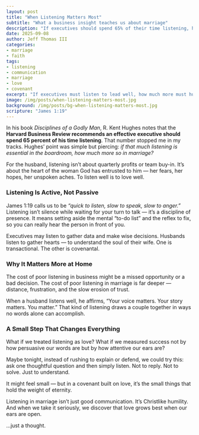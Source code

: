 ```yaml
---
layout: post
title: "When Listening Matters Most"
subtitle: "What a business insight teaches us about marriage"
description: "If executives should spend 65% of their time listening, how much more should husbands? A reflection on listening as love."
date: 2025-09-08
author: Jeff Thomas III
categories:  
- marriage  
- faith
tags:  
- listening  
- communication  
- marriage  
- love  
- covenant
excerpt: "If executives must listen to lead well, how much more must husbands listen to love well?"
image: /img/posts/when-listening-matters-most.jpg
background: /img/posts/bg-when-listening-matters-most.jpg
scripture: "James 1:19"
---
```


In his book *Disciplines of a Godly Man*, R. Kent Hughes notes that the **Harvard Business Review recommends an effective executive should spend 65 percent of his time listening**. That number stopped me in my tracks. Hughes’ point was simple but piercing: *if that much listening is essential in the boardroom, how much more so in marriage?*  

For the husband, listening isn’t about quarterly profits or team buy-in. It’s about the heart of the woman God has entrusted to him — her fears, her hopes, her unspoken aches. To listen well is to love well.  

### Listening Is Active, Not Passive  
James 1:19 calls us to be *“quick to listen, slow to speak, slow to anger.”* Listening isn’t silence while waiting for your turn to talk — it’s a discipline of presence. It means setting aside the mental “to-do list” and the reflex to fix, so you can really hear the person in front of you.  

Executives may listen to gather data and make wise decisions. Husbands listen to gather hearts — to understand the soul of their wife. One is transactional. The other is covenantal.  

### Why It Matters More at Home  
The cost of poor listening in business might be a missed opportunity or a bad decision. The cost of poor listening in marriage is far deeper — distance, frustration, and the slow erosion of trust.  

When a husband listens well, he affirms, “Your voice matters. Your story matters. You matter.” That kind of listening draws a couple together in ways no words alone can accomplish.  

### A Small Step That Changes Everything  
What if we treated listening as love? What if we measured success not by how persuasive our words are but by how attentive our ears are?  

Maybe tonight, instead of rushing to explain or defend, we could try this: ask one thoughtful question and then simply listen. Not to reply. Not to solve. Just to understand.  

It might feel small — but in a covenant built on love, it’s the small things that hold the weight of eternity.  

Listening in marriage isn’t just good communication. It’s Christlike humility. And when we take it seriously, we discover that love grows best when our ears are open.  

…just a thought.  

<!--stackedit_data:
eyJoaXN0b3J5IjpbLTE1NDM4NTIwNTBdfQ==
-->